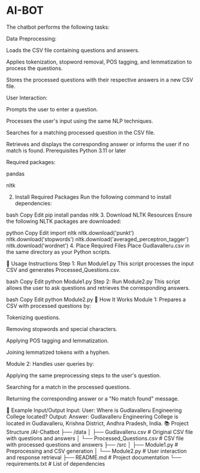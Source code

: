 # AI-BOT
The chatbot performs the following tasks:

Data Preprocessing:

Loads the CSV file containing questions and answers.

Applies tokenization, stopword removal, POS tagging, and lemmatization to process the questions.

Stores the processed questions with their respective answers in a new CSV file.

User Interaction:

Prompts the user to enter a question.

Processes the user's input using the same NLP techniques.

Searches for a matching processed question in the CSV file.

Retrieves and displays the corresponding answer or informs the user if no match is found.
Prerequisites
Python 3.11 or later

Required packages:

pandas

nltk

2. Install Required Packages
Run the following command to install dependencies:

bash
Copy
Edit
pip install pandas nltk
3. Download NLTK Resources
Ensure the following NLTK packages are downloaded:

python
Copy
Edit
import nltk
nltk.download('punkt')
nltk.download('stopwords')
nltk.download('averaged_perceptron_tagger')
nltk.download('wordnet')
4. Place Required Files
Place Gudlavalleru.csv in the same directory as your Python scripts.

🚀 Usage Instructions
Step 1: Run Module1.py
This script processes the input CSV and generates Processed_Questions.csv.

bash
Copy
Edit
python Module1.py
Step 2: Run Module2.py
This script allows the user to ask questions and retrieves the corresponding answers.

bash
Copy
Edit
python Module2.py
🧠 How It Works
Module 1: Prepares a CSV with processed questions by:

Tokenizing questions.

Removing stopwords and special characters.

Applying POS tagging and lemmatization.

Joining lemmatized tokens with a hyphen.

Module 2: Handles user queries by:

Applying the same preprocessing steps to the user's question.

Searching for a match in the processed questions.

Returning the corresponding answer or a "No match found" message.

📝 Example Input/Output
Input:
User: Where is Gudlavalleru Engineering College located?
Output:
Answer: Gudlavalleru Engineering College is located in Gudlavalleru, Krishna District, Andhra Pradesh, India.
📚 Project Structure
/AI-Chatbot
├── /data
│   ├── Gudlavalleru.csv              # Original CSV file with questions and answers
│   └── Processed_Questions.csv       # CSV file with processed questions and answers
├── /src
│   ├── Module1.py                    # Preprocessing and CSV generation
│   └── Module2.py                    # User interaction and response retrieval
├── README.md                         # Project documentation
└── requirements.txt                  # List of dependencies

